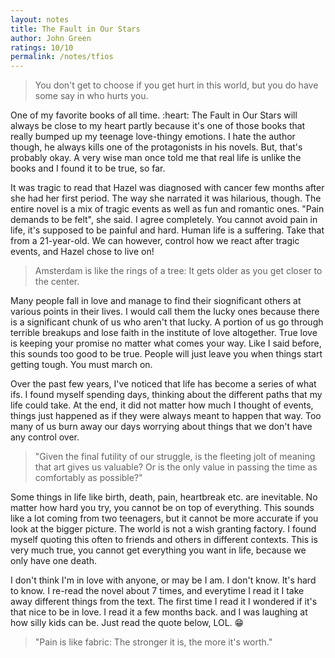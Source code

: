 ```yaml
---
layout: notes
title: The Fault in Our Stars
author: John Green
ratings: 10/10
permalink: /notes/tfios
---
```

> You don't get to choose if you get hurt in this world, but you do have some say in who hurts you.

<p>One of my favorite books of all time. :heart: The Fault in Our Stars will always be close to my heart partly because
it's one of those books that really bumped up my teenage love-thingy emotions. I hate the author though, he always kills
one of the protagonists in his novels. But, that's probably okay. A very wise man once told me that real life is unlike
the books and I found it to be true, so far.</p>

<p>It was tragic to read that Hazel was diagnosed with cancer few months after she had her first period. The way she narrated it was hilarious, though. The entire novel is a mix of tragic events as well as fun and romantic ones. "Pain demands to be felt", she said. I agree completely. You cannot avoid pain in life, it's supposed to be painful and hard. Human life is a suffering. Take that from a 21-year-old. We can however, control how we react after tragic events, and Hazel chose to live on!</p>

> Amsterdam is like the rings of a tree: It gets older as you get closer to the center.

Many people fall in love and manage to find their siognificant others at various points in their lives. I would call them the lucky ones because there is a significant chunk of us who aren't that lucky. A portion of us go through terrible breakups and lose faith in the institute of love altogether. True love is keeping your promise no matter what comes your way. Like I said before, this sounds too good to be true. People will just leave you when things start getting tough. You must march on.

Over the past few years, I've noticed that life has become a series of what ifs. I found myself spending days, thinking about the different paths that my life could take. At the end, it did not matter how much I thought of events, things just happened as if they were always meant to happen that way. Too many of us burn away our days worrying about things that we don't have any control over.

> "Given the final futility of our struggle, is the fleeting jolt of meaning that art gives us valuable? Or is the only value in passing the time as comfortably as possible?"

Some things in life like birth, death, pain, heartbreak etc. are inevitable. No matter how hard you try, you cannot be on top of everything. This sounds like a lot coming from two teenagers, but it cannot be more accurate if you look at the bigger picture. The world is not a wish granting factory. I found myself quoting this often to friends and others in different contexts. This is very much true, you cannot get everything you want in life, because we only have one death.

I don't think I'm in love with anyone, or may be I am. I don't know. It's hard to know. I re-read the novel about 7 times, and everytime I read it I take away different things from the text. The first time I read it I wondered if it's that nice to be in love. I read it a few months back. and I was laughing at how silly kids can be. Just read the quote below, LOL. :grin:

> "Pain is like fabric: The stronger it is, the more it's worth."
